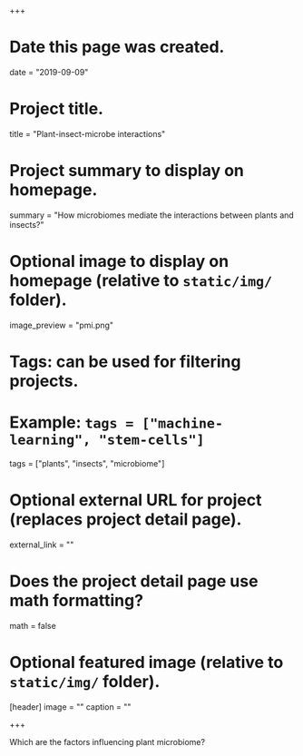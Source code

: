 +++
# Date this page was created.
date = "2019-09-09"

# Project title.
title = "Plant-insect-microbe interactions"

# Project summary to display on homepage.
summary = "How microbiomes mediate the interactions between plants and insects?"

# Optional image to display on homepage (relative to `static/img/` folder).
image_preview = "pmi.png"

# Tags: can be used for filtering projects.
# Example: `tags = ["machine-learning", "stem-cells"]`
tags = ["plants", "insects", "microbiome"]

# Optional external URL for project (replaces project detail page).
external_link = ""

# Does the project detail page use math formatting?
math = false

# Optional featured image (relative to `static/img/` folder).
[header]
image = ""
caption = ""

+++

Which are the factors influencing plant microbiome?
